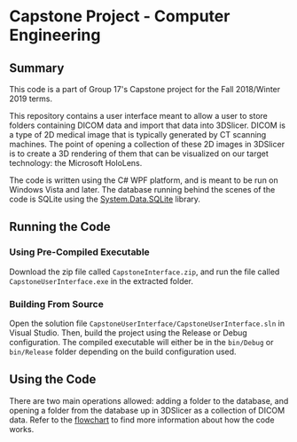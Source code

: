 # Capstone Project - Computer Engineering

## Summary
This code is a part of Group 17's Capstone project for the Fall 2018/Winter 2019 terms.

This repository contains a user interface meant to allow a user to store folders containing DICOM data and import that data into 3DSlicer. DICOM is a type of 2D medical image that is typically generated by CT scanning machines. The point of opening a collection of these 2D images in 3DSlicer is to create a 3D rendering of them that can be visualized on our target technology: the Microsoft HoloLens.

The code is written using the C# WPF platform, and is meant to be run on Windows Vista and later. The database running behind the scenes of the code is SQLite using the [System.Data.SQLite](https://system.data.sqlite.org/index.html/doc/trunk/www/index.wiki) library.

## Running the Code

### Using Pre-Compiled Executable
Download the zip file called `CapstoneInterface.zip`, and run the file called `CapstoneUserInterface.exe` in the extracted folder.

### Building From Source
Open the solution file `CapstoneUserInterface/CapstoneUserInterface.sln` in Visual Studio. Then, build the project using the Release or Debug configuration. The compiled executable will either be in the `bin/Debug` or `bin/Release` folder depending on the build configuration used.

## Using the Code
There are two main operations allowed: adding a folder to the database, and opening a folder from the database up in 3DSlicer as a collection of DICOM data. Refer to the [flowchart](UI_flowchart.png) to find more information about how the code works.
